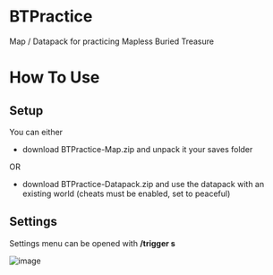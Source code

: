 # BTPractice
Map / Datapack for practicing Mapless Buried Treasure

# How To Use
## Setup
You can either 
- download BTPractice-Map.zip and unpack it your saves folder 

OR 
- download BTPractice-Datapack.zip and use the datapack with an existing world (cheats must be enabled, set to peaceful)

## Settings
Settings menu can be opened with **/trigger s**

![image](https://user-images.githubusercontent.com/36821728/208164788-2a498300-acd9-419c-bf45-1ef8ff5abaa4.png)
